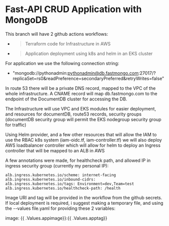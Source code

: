# Fast-API CRUD Application with MongoDB

This branch will have 2 github actions workflows:

 - > Terraform code for Infrastructure in AWS
 - > Application deployment using k8s and helm in an EKS cluster

For application we use the following connection string:
 - "mongodb://pythonadmin:pythonadmin@db.fastmongo.com:27017/?replicaSet=rs0&readPreference=secondaryPreferred&retryWrites=false"

In route 53 there will be a private DNS record, mapped to the VPC of the whole infrastructure.
A CNAME record will map db.fastmongo.com to the endpoint of the DocumentDB cluster for accessing the DB.

The Infrastructure will use VPC and EKS modules for easier deployment, and resources for documentDB, route53 records, security groups (documentDB security group will permit the EKS nodegroup security group for traffic)

Using Helm provider, and a few other resources that will allow the IAM to use the RBAC k8s system (iam-oidc.tf, iam-controller.tf) we will also deploy AWS loadbalancer controller which will allow for helm to deploy an Ingress controller that will be mapped to an ALB in AWS

A few annotations were made, for healthcheck path, and allowed IP in ingress security group (currently my personal IP):

    alb.ingress.kubernetes.io/scheme: internet-facing
    alb.ingress.kubernetes.io/inbound-cidrs: 
    alb.ingress.kubernetes.io/tags: Environment=dev,Team=test
    alb.ingress.kubernetes.io/healthcheck-path: /health

Image URI and tag will be provided in the workflow from the github secrets. If local deployment is required, i suggest making a temporary file, and using the --values file.yaml for providing these 2 variables:

image: {{ .Values.appimage}}:{{ .Values.apptag}}